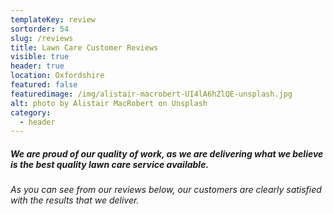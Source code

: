 ```yaml
---
templateKey: review
sortorder: 54
slug: /reviews
title: Lawn Care Customer Reviews
visible: true
header: true
location: Oxfordshire
featured: false 
featuredimage: /img/alistair-macrobert-UI4lA6hZlQE-unsplash.jpg
alt: photo by Alistair MacRobert on Unsplash
category:
  - header
---
```

##### We are proud of our quality of work, as we are delivering what we believe is the best quality lawn care service available. #####

###### As you can see from our reviews below, our customers are clearly satisfied with the results that we deliver. ######
